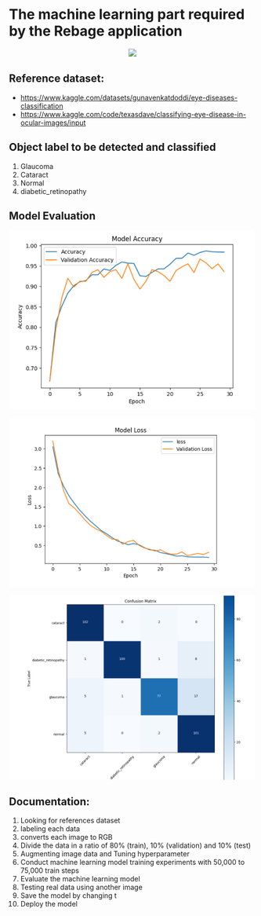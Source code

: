 # The machine learning part required by the Rebage application

<p align="center" ><img src="https://upload.wikimedia.org/wikipedia/commons/thumb/a/ab/TensorFlow_logo.svg/512px-TensorFlow_logo.svg.png?20211220215155" width="325"/> </p>

## Reference dataset:

-   https://www.kaggle.com/datasets/gunavenkatdoddi/eye-diseases-classification
-   https://www.kaggle.com/code/texasdave/classifying-eye-disease-in-ocular-images/input

## Object label to be detected and classified

1. Glaucoma
2. Cataract
3. Normal
4. diabetic_retinopathy

## Model Evaluation
<p align="center" ><img src="https://github.com/EyeMedi-Bangkit2023/EyeMedi-Machine-Learning/blob/main/accuracy.png" width="500"/> </p>
<p align="center" ><img src="https://github.com/EyeMedi-Bangkit2023/EyeMedi-Machine-Learning/blob/main/loss.png" width="500"/> </p>
<p align="center" ><img src="https://github.com/EyeMedi-Bangkit2023/EyeMedi-Machine-Learning/blob/main/confussion-matrix.png" width="500"/> </p>

## Documentation:

1. Looking for references dataset
2. labeling each data
3. converts each image to RGB
4. Divide the data in a ratio of 80% (train), 10% (validation) and 10% (test)
5. Augmenting image data and Tuning hyperparameter
6. Conduct machine learning model training experiments with 50,000 to 75,000 train steps
7. Evaluate the machine learning model 
8. Testing real data using another image
11. Save the model by changing t
12. Deploy the model 


